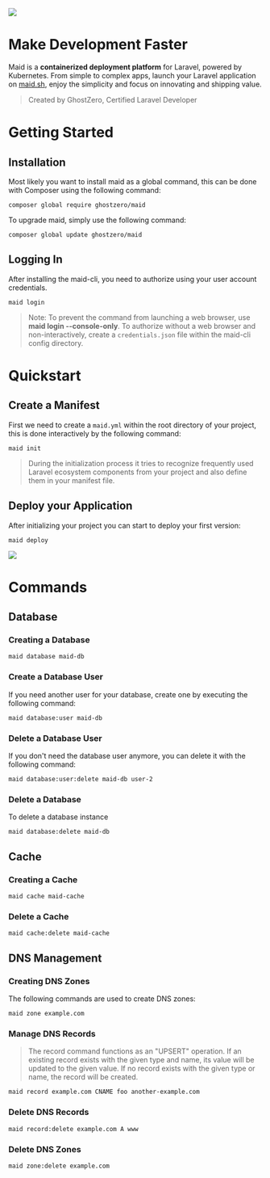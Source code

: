 ![](https://cdn.maid.sh/ghostzero/maid-banner-v3.png)

# Make Development Faster

Maid is a **containerized deployment platform** for Laravel, powered by Kubernetes. From simple to complex apps, launch your Laravel application on [maid.sh](https://maid.sh), enjoy the simplicity and focus on innovating and shipping value.

> Created by GhostZero, Certified Laravel Developer

# Getting Started

## Installation

Most likely you want to install maid as a global command, this can be done with Composer using the following command:

```shell
composer global require ghostzero/maid
```

To upgrade maid, simply use the following command:

```shell
composer global update ghostzero/maid
```

## Logging In

After installing the maid-cli, you need to authorize using your user account credentials.

```shell
maid login
```

> Note: To prevent the command from launching a web browser, use **maid login --console-only**. To authorize without a web browser and non-interactively, create a `credentials.json` file within the maid-cli config directory.

# Quickstart

## Create a Manifest

First we need to create a `maid.yml` within the root directory of your project, this is done interactively by the following command:

```shell
maid init
```

> During the initialization process it tries to recognize frequently used Laravel ecosystem components from your project and also define them in your manifest file.

## Deploy your Application

After initializing your project you can start to deploy your first version:

```shell
maid deploy
```

![](https://cdn.maid.sh/ghostzero/maid-cli-usage-v1.gif)

# Commands

## Database

### Creating a Database

```shell
maid database maid-db
```

### Create a Database User

If you need another user for your database, create one by executing the following command:

```shell
maid database:user maid-db 
```

### Delete a Database User

If you don't need the database user anymore, you can delete it with the following command:

```shell
maid database:user:delete maid-db user-2
```

### Delete a Database

To delete a database instance

```shell
maid database:delete maid-db
```

## Cache

### Creating a Cache

```shell
maid cache maid-cache
```

### Delete a Cache

```shell
maid cache:delete maid-cache
```

## DNS Management

### Creating DNS Zones

The following commands are used to create DNS zones:

```shell
maid zone example.com
```

### Manage DNS Records

> The record command functions as an "UPSERT" operation. If an existing record exists with the given type and name, its value will be updated to the given value. If no record exists with the given type or name, the record will be created.

```shell
maid record example.com CNAME foo another-example.com
```

### Delete DNS Records

```shell
maid record:delete example.com A www
```

### Delete DNS Zones

```shell
maid zone:delete example.com
```
